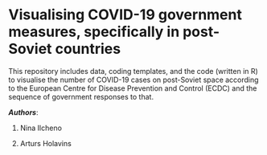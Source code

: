 # Visualising COVID-19 government measures, specifically in post-Soviet countries

This repository includes data, coding templates, and the code (written in R) to visualise the number of COVID-19 cases on post-Soviet space according to the European Centre for Disease Prevention and Control (ECDC) and the sequence of government responses to that.

***Authors***:
1. Nina Ilcheno

2. Arturs Holavins